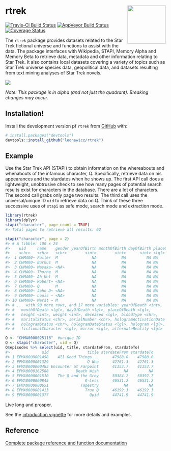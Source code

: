 
<!-- README.md is generated from README.Rmd. Please edit that file -->
rtrek <a hef="https://github.com/leonawicz/rtrek/blob/master/data-raw/images/rtrek.png?raw=true" _target="blank"><img src="https://github.com/leonawicz/rtrek/blob/master/data-raw/images/rtrek-small.png?raw=true" style="margin-bottom:5px;" width="120" align="right"></a>
=============================================================================================================================================================================================================================================================================

[![Travis-CI Build Status](https://travis-ci.org/leonawicz/rtrek.svg?branch=master)](https://travis-ci.org/leonawicz/rtrek) [![AppVeyor Build Status](https://ci.appveyor.com/api/projects/status/github/leonawicz/rtrek?branch=master&svg=true)](https://ci.appveyor.com/project/leonawicz/rtrek) [![Coverage Status](https://img.shields.io/codecov/c/github/leonawicz/rtrek/master.svg)](https://codecov.io/github/leonawicz/rtrek?branch=master)

The `rtrek` package provides datasets related to the Star Trek fictional universe and functions to assist with the data. The package interfaces with Wikipedia, STAPI, Memory Alpha and Memory Beta to retrieve data, metadata and other information relating to Star Trek. It also contains local datasets covering a variety of topics such as Star Trek universe species data, geopolitical data, and datasets resulting from text mining analyses of Star Trek novels.

![](https://github.com/leonawicz/rtrek/blob/master/data-raw/images/rtrek_app1.png?raw=true)

*Note: This package is in alpha (and not just the quadrant). Breaking changes may occur.*

Installation!
-------------

Install the development version pf `rtrek` from [GitHub](https://github.com/) with:

``` r
# install.packages("devtools")
devtools::install_github("leonawicz/rtrek")
```

Example
-------

Use the Star Trek API (STAPI) to obtain information on the whereabouts and whenabouts of the infamous character, Q. Specifically, retrieve data on his appearances and the stardates when he shows up. The first API call does a lightweight, unobtrusive check to see how many pages of potential search results exist for characters in the database. There are a lot of characters. The second call grabs only page two results. The third call uses the universal/unique ID `uid` to retrieve data on Q. Think of these three successive uses of `stapi` as safe mode, search mode and extraction mode.

``` r
library(rtrek)
library(dplyr)
stapi("character", page_count = TRUE)
#> Total pages to retrieve all results: 62

stapi("character", page = 2)
#> # A tibble: 100 x 24
#>    uid     name    gender yearOfBirth monthOfBirth dayOfBirth placeOfBirth
#>    <chr>   <chr>   <chr>        <int>        <int>      <int> <lgl>       
#>  1 CHMA00~ Fuller  M               NA           NA         NA NA          
#>  2 CHMA00~ Burkus  M               NA           NA         NA NA          
#>  3 CHMA00~ Masaka~ <NA>            NA           NA         NA NA          
#>  4 CHMA00~ Thorne  M               NA           NA         NA NA          
#>  5 CHMA00~ Ah-Kel  M               NA           NA         NA NA          
#>  6 CHMA00~ Robert~ <NA>            NA           NA         NA NA          
#>  7 CHMA00~ Q       M               NA           NA         NA NA          
#>  8 CHMA00~ John D~ <NA>            NA           NA         NA NA          
#>  9 CHMA00~ Louis ~ <NA>            NA           NA         NA NA          
#> 10 CHMA00~ Marat ~ M               NA           NA         NA NA          
#> # ... with 90 more rows, and 17 more variables: yearOfDeath <int>,
#> #   monthOfDeath <lgl>, dayOfDeath <lgl>, placeOfDeath <lgl>,
#> #   height <int>, weight <int>, deceased <lgl>, bloodType <chr>,
#> #   maritalStatus <chr>, serialNumber <chr>, hologramActivationDate <chr>,
#> #   hologramStatus <chr>, hologramDateStatus <lgl>, hologram <lgl>,
#> #   fictionalCharacter <lgl>, mirror <lgl>, alternateReality <lgl>

Q <- "CHMA0000025118"  #unique ID
Q <- stapi("character", uid = Q)
Q$episodes %>% select(uid, title, stardateFrom, stardateTo)
#>              uid                 title stardateFrom stardateTo
#> 1 EPMA0000001458    All Good Things...      47988.0    47988.0
#> 2 EPMA0000001329                 Q Who      42761.3    42761.3
#> 3 EPMA0000000483 Encounter at Farpoint      41153.7    41153.7
#> 4 EPMA0000162588            Death Wish           NA         NA
#> 5 EPMA0000001510    The Q and the Grey      50384.2    50392.7
#> 6 EPMA0000000845                Q-Less      46531.2    46531.2
#> 7 EPMA0000000651              Tapestry           NA         NA
#> 8 EPMA0000001413                True Q      46192.3    46192.3
#> 9 EPMA0000001377                  Qpid      44741.9    44741.9
```

Live long and prosper.

See the [introduction vignette](https://leonawicz.github.io/rtrek/articles/rtrek.html) for more details and examples.

Reference
---------

[Complete package reference and function documentation](https://leonawicz.github.io/rtrek/)
